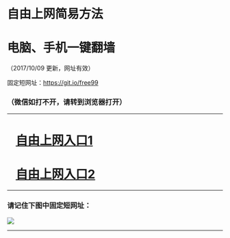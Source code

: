 ﻿# 自由上网简易方法

# 电脑、手机一键翻墙

（2017/10/09 更新，网址有效）

固定短网址：https://git.io/free99

### （微信如打不开，请转到浏览器打开）


***





# &nbsp;&nbsp; <a href="http://ft42343183.fwq-tz-1001.info/fwqtz01.html?t=100900131970 " target="_blank">自由上网入口1</a>
# &nbsp;&nbsp; <a href="http://ft3199812731.fwq-tz-1002.info/fwqtz02.html?t=100900128987 " target="_blank">自由上网入口2</a>
***

### 请记住下图中固定短网址：

<img src="https://s3-us-west-2.amazonaws.com/fwq-1001/yjfq-20170905okok.png" /> 


***

